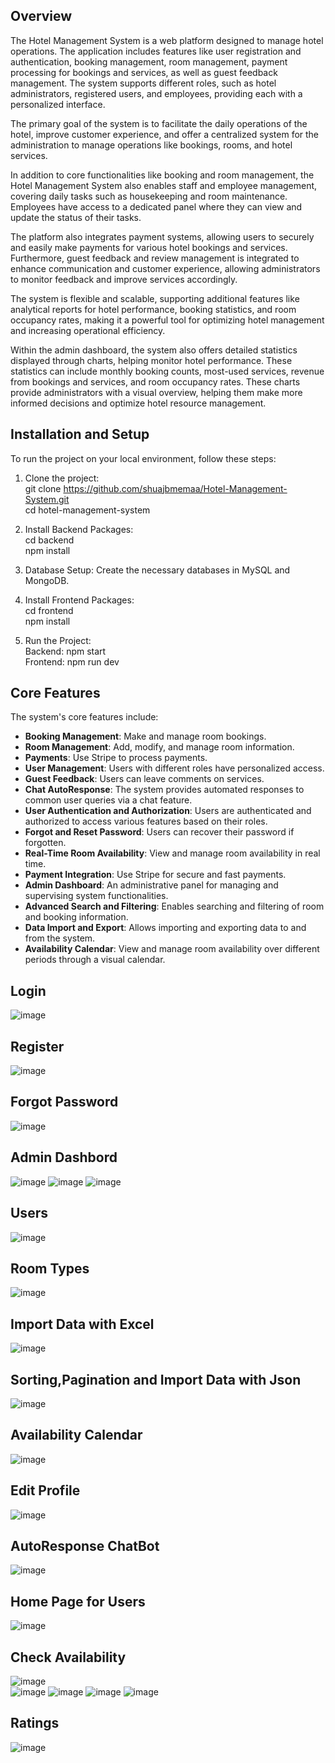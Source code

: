 ## Overview

The Hotel Management System is a web platform designed to manage hotel operations.
The application includes features like user registration and authentication, booking management, room management, payment processing for bookings and services, as well as guest feedback management.
The system supports different roles, such as hotel administrators, registered users, and employees, providing each with a personalized interface.

The primary goal of the system is to facilitate the daily operations of the hotel, improve customer experience, and offer a centralized system for the administration to manage operations like bookings, rooms, and hotel services.

In addition to core functionalities like booking and room management, the Hotel Management System also enables staff and employee management, covering daily tasks such as housekeeping and room maintenance.
Employees have access to a dedicated panel where they can view and update the status of their tasks.

The platform also integrates payment systems, allowing users to securely and easily make payments for various hotel bookings and services.
Furthermore, guest feedback and review management is integrated to enhance communication and customer experience, allowing administrators to monitor feedback and improve services accordingly.

The system is flexible and scalable, supporting additional features like analytical reports for hotel performance, booking statistics, and room occupancy rates, making it a powerful tool for optimizing hotel management and increasing operational efficiency.

Within the admin dashboard, the system also offers detailed statistics displayed through charts, helping monitor hotel performance.
These statistics can include monthly booking counts, most-used services, revenue from bookings and services, and room occupancy rates.
These charts provide administrators with a visual overview, helping them make more informed decisions and optimize hotel resource management.

## Installation and Setup
To run the project on your local environment, follow these steps:

1. Clone the project:<br />
git clone https://github.com/shuajbmemaa/Hotel-Management-System.git <br />
cd hotel-management-system

2. Install Backend Packages:<br />
cd backend <br />
npm install

3. Database Setup: Create the necessary databases in MySQL and MongoDB.

4. Install Frontend Packages:<br />
cd frontend <br />
npm install

5. Run the Project:<br/>
Backend: npm start <br />
Frontend: npm run dev

## Core Features
The system's core features include:

- **Booking Management**: Make and manage room bookings.
- **Room Management**: Add, modify, and manage room information.
- **Payments**: Use Stripe to process payments.
- **User Management**: Users with different roles have personalized access.
- **Guest Feedback**: Users can leave comments on services.
- **Chat AutoResponse**: The system provides automated responses to common user queries via a chat feature.
- **User Authentication and Authorization**: Users are authenticated and authorized to access various features based on their roles.
- **Forgot and Reset Password**: Users can recover their password if forgotten.
- **Real-Time Room Availability**: View and manage room availability in real time.
- **Payment Integration**: Use Stripe for secure and fast payments.
- **Admin Dashboard**: An administrative panel for managing and supervising system functionalities.
- **Advanced Search and Filtering**: Enables searching and filtering of room and booking information.
- **Data Import and Export**: Allows importing and exporting data to and from the system.
- **Availability Calendar**: View and manage room availability over different periods through a visual calendar.

## Login
![image](https://github.com/user-attachments/assets/c43f9744-9edd-4056-83ad-ddb303402731)

## Register
![image](https://github.com/user-attachments/assets/11ea1c39-e69e-4053-a061-32d0a8290a6b)

## Forgot Password
![image](https://github.com/user-attachments/assets/73a5a434-55ae-4b36-a2c5-67c33dbaadad)

## Admin Dashbord
![image](https://github.com/user-attachments/assets/91a4c251-4c5b-4a09-b96c-4d52a0023242)
![image](https://github.com/user-attachments/assets/20ce2748-e985-423b-a849-bdc55fd5eac8)
![image](https://github.com/user-attachments/assets/f72b0bbe-19d5-461f-852d-a2b9b867179a)

## Users
![image](https://github.com/user-attachments/assets/99cf5c6d-4c9e-42a3-bd52-a83632187b16)

## Room Types
![image](https://github.com/user-attachments/assets/7c48691e-fb72-43cc-a379-c1682ea808a5)

## Import Data with Excel
![image](https://github.com/user-attachments/assets/cad64bf1-403a-4ba3-99da-b66a099b2e02)

## Sorting,Pagination and Import Data with Json
![image](https://github.com/user-attachments/assets/e48f63cb-4126-44ad-838c-2f3dd6154e22)

## Availability Calendar
![image](https://github.com/user-attachments/assets/1b116882-e18d-4c93-8462-4c8134147fa6)

## Edit Profile
![image](https://github.com/user-attachments/assets/5866ac94-9aa7-44f9-97e8-027b70d4638c)

## AutoResponse ChatBot
![image](https://github.com/user-attachments/assets/658ae3fc-18d6-45ee-9e44-5372fe1342f6)

## Home Page for Users
![image](https://github.com/user-attachments/assets/5da5cbd5-ee02-4fcb-888a-1667d7624ac8)

## Check Availability
![image](https://github.com/user-attachments/assets/6d5ec008-2e3d-4c23-8459-150b0ca2f337) <br />
![image](https://github.com/user-attachments/assets/769c6560-1352-4450-82d7-444b74d79e4d)
![image](https://github.com/user-attachments/assets/c747ae59-3994-4ce4-93ca-e2b270e28749)
![image](https://github.com/user-attachments/assets/877b6a14-0278-45c8-9821-2db43f0c4f54)
![image](https://github.com/user-attachments/assets/dd9a3f52-3383-4515-8448-88ca9fe409b1)

## Ratings
![image](https://github.com/user-attachments/assets/fcab96b7-b829-463a-b157-a8a1a3c61a4d)

